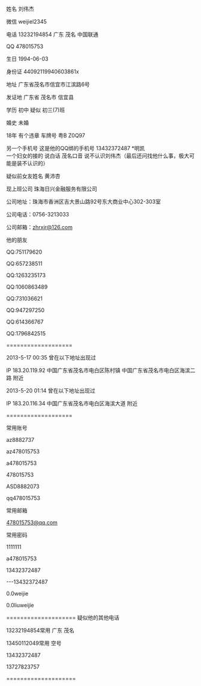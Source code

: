 姓名 	刘伟杰

微信 	weijiel2345 

电话 	13232194854 广东 茂名  中国联通

QQ   	478015753

生日	1994-06-03

身份证	44092119940603861x

地址 	广东省茂名市信宜市江滨路6号

发证地  广东省 茂名市 信宜县

学历	初中	疑似 初三(7)班

婚史    未婚

18年 有个违章 车牌号 粤B Z0Q97

另一个手机号  这是他的QQ绑的手机号   13432372487	  *明凯    
一个妇女的接的  说白话 茂名口音    说不认识刘伟杰（最后还问找他什么事，极大可能是装不认识的）

疑似前女友姓名	黄沛杏

现上班公司	珠海日兴金融服务有限公司

公司地址：珠海市香洲区吉大景山路92号东大商业中心302-303室

公司电话：0756-3213033 

公司邮箱：zhrxjr@126.com 



他的朋友

QQ:751179620

QQ:657238511

QQ:1263235173

QQ:1060863489

QQ:731036621

QQ:947297250

QQ:614366767

QQ:1796842515

===================


2013-5-17 00:35		曾在以下地址出现过

IP	183.20.119.92	中国广东省茂名市电白区陈村镇	中国广东省茂名市电白区海滨二路 附近

2013-5-20 01:14		曾在以下地址出现过

IP	183.20.116.34	中国广东省茂名市电白区海滨大道		附近

===================

常用账号

az8882737

az478015753

a478015753

478015753

ASD8882073

qq478015753

常用邮箱

478015753@qq.com

常用密码

1111111

a478015753

13432372487

---13432372487

0.0weijie

0.0liuweijie

====================
疑似他的其他电话

13232194854常用 广东 茂名

13450112049常用   空号

13432372487

13727823757

====================
